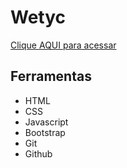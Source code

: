 # Wetyc

[Clique AQUI para acessar](https://github.com/nepht022/Wetyc/)

## Ferramentas

- HTML
- CSS
- Javascript
- Bootstrap
- Git
- Github
